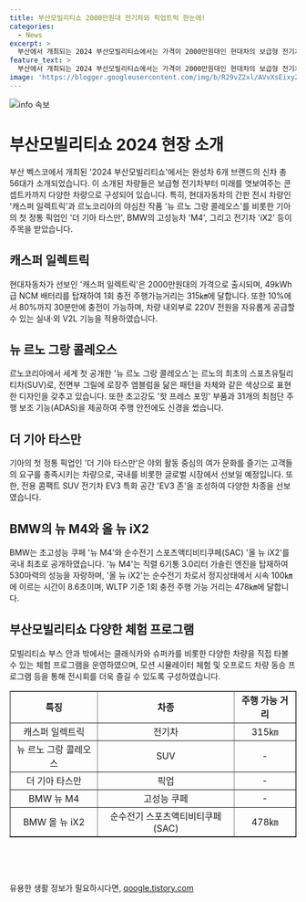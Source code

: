 ```yaml
---
title: 부산모빌리티쇼 2000만원대 전기차와 픽업트럭 한눈에!
categories:
  - News
excerpt: >
  부산에서 개최되는 2024 부산모빌리티쇼에서는 가격이 2000만원대인 현대차의 보급형 전기차 캐스퍼 일렉트릭을 비롯해 총 56대의 완성차가 소개될 예정이다. 이번 전시회에서는 전시와 체험 콘텐츠를 통해 전기차와 수소를 중심으로 다양한 차량을 만나볼 수 있을 것으로 보인다. 르노코리아는 4년 만에 국내에 내놓는 스포츠유틸리티차 뉴 르노 그랑 콜레오스를 세계 최초로 공개할 예정이며, 기아는 브랜드의 첫 정통 픽업 더 기아 타스만을 국내에서 처음으로 공개할 계획이다. BMW 그룹 코리아는 초고성능 모델인 M4와 순수전기 스포츠액티비티쿠페 iX2를 국내에서 최초로 공개할 예정이다. 여가 문화를 즐기는 소비자 요구를 반영하여 차종을 확대하는 모습이다. 또한, 부산모빌리티쇼에서는 클래식카, 슈퍼카, 오프로드 차량 등 다양한 차량을 직접 타보고 경험할 수 있는 기회도 제공될 것으로 보인다.
feature_text: >
  부산에서 개최되는 2024 부산모빌리티쇼에서는 가격이 2000만원대인 현대차의 보급형 전기차 캐스퍼 일렉트릭을 비롯해 총 56대의 완성차가 소개될 예정이다. 이번 전시회에서는 전시와 체험 콘텐츠를 통해 전기차와 수소를 중심으로 다양한 차량을 만나볼 수 있을 것으로 보인다. 르노코리아는 4년 만에 국내에 내놓는 스포츠유틸리티차 뉴 르노 그랑 콜레오스를 세계 최초로 공개할 예정이며, 기아는 브랜드의 첫 정통 픽업 더 기아 타스만을 국내에서 처음으로 공개할 계획이다. BMW 그룹 코리아는 초고성능 모델인 M4와 순수전기 스포츠액티비티쿠페 iX2를 국내에서 최초로 공개할 예정이다. 여가 문화를 즐기는 소비자 요구를 반영하여 차종을 확대하는 모습이다. 또한, 부산모빌리티쇼에서는 클래식카, 슈퍼카, 오프로드 차량 등 다양한 차량을 직접 타보고 경험할 수 있는 기회도 제공될 것으로 보인다.
image: 'https://blogger.googleusercontent.com/img/b/R29vZ2xl/AVvXsEixyZcFfHzMRdzZMjFBmAUKJYCLCGyLL1o632UiGVXcaFdKo_bkvkuCioo0uUKlGfBVcT3P84aROyZIXSBEx3Aw5nCQ3pTgDom1WDC4m8eifvWiAmWEEVb4x6G_l8C0QH225ldMjyaFvpxGEBGNO37VmDTDMHGhJPq73UglMfDca1-0aw/s1600/blogspot.png'
---
```


<p><img src="https://blogger.googleusercontent.com/img/b/R29vZ2xl/AVvXsEixyZcFfHzMRdzZMjFBmAUKJYCLCGyLL1o632UiGVXcaFdKo_bkvkuCioo0uUKlGfBVcT3P84aROyZIXSBEx3Aw5nCQ3pTgDom1WDC4m8eifvWiAmWEEVb4x6G_l8C0QH225ldMjyaFvpxGEBGNO37VmDTDMHGhJPq73UglMfDca1-0aw/s1600/blogspot.png" alt="info 속보" /></p>

<h1 data-ke-size="size24">부산모빌리티쇼 2024 현장 소개</h1>

<p data-ke-size="size16">부산 벡스코에서 개최된 '2024 부산모빌리티쇼'에서는 완성차 6개 브랜드의 신차 총 56대가 소개되었습니다. 이 소개된 차량들은 보급형 전기차부터 미래를 엿보여주는 콘셉트카까지 다양한 차량으로 구성되어 있습니다. 특히, 현대자동차의 간판 전시 차량인 '캐스퍼 일렉트릭'과 르노코리아의 야심찬 작품 '뉴 르노 그랑 콜레오스'를 비롯한 기아의 첫 정통 픽업인 '더 기아 타스만', BMW의 고성능차 'M4', 그리고 전기차 'iX2' 등이 주목을 받았습니다.</p>

<h2 data-ke-size="size22">캐스퍼 일렉트릭</h2>

<p data-ke-size="size16">현대자동차가 선보인 '캐스퍼 일렉트릭'은 2000만원대의 가격으로 출시되며, 49kWh급 NCM 배터리를 탑재하여 1회 충전 주행가능거리는 315㎞에 달합니다. 또한 10%에서 80%까지 30분만에 충전이 가능하며, 차량 내외부로 220V 전원을 자유롭게 공급할 수 있는 실내·외 V2L 기능을 적용하였습니다.</p>

<h2 data-ke-size="size22">뉴 르노 그랑 콜레오스</h2>

<p data-ke-size="size16">르노코리아에서 세계 첫 공개한 '뉴 르노 그랑 콜레오스'는 르노의 최초의 스포츠유틸리티차(SUV)로, 전면부 그릴에 로장주 엠블럼을 닮은 패턴을 차체와 같은 색상으로 표현한 디자인을 갖추고 있습니다. 또한 초고강도 '핫 프레스 포밍' 부품과 31개의 최첨단 주행 보조 기능(ADAS)을 제공하여 주행 안전에도 신경을 썼습니다.</p>

<h2 data-ke-size="size22">더 기아 타스만</h2>

<p data-ke-size="size16">기아의 첫 정통 픽업인 '더 기아 타스만'은 야외 활동 중심의 여가 문화를 즐기는 고객들의 요구를 충족시키는 차량으로, 국내를 비롯한 글로벌 시장에서 선보일 예정입니다. 또한, 전용 콤팩트 SUV 전기차 EV3 특화 공간 'EV3 존'을 조성하여 다양한 차종을 선보였습니다.</p>

<h2 data-ke-size="size22">BMW의 뉴 M4와 올 뉴 iX2</h2>

<p data-ke-size="size16">BMW는 초고성능 쿠페 '뉴 M4'와 순수전기 스포츠액티비티쿠페(SAC) '올 뉴 iX2'를 국내 최초로 공개하였습니다. '뉴 M4'는 직렬 6기통 3.0리터 가솔린 엔진을 탑재하여 530마력의 성능을 자랑하며, '올 뉴 iX2'는 순수전기 차로서 정지상태에서 시속 100㎞에 이르는 시간이 8.6초이며, WLTP 기준 1회 충전 주행 가능 거리는 478㎞에 달합니다.</p>

<h2 data-ke-size="size22">부산모빌리티쇼 다양한 체험 프로그램</h2>

<p data-ke-size="size16">모빌리티쇼 부스 안과 밖에서는 클래식카와 슈퍼카를 비롯한 다양한 차량을 직접 타볼 수 있는 체험 프로그램을 운영하였으며, 모션 시뮬레이터 체험 및 오프로드 차량 동승 프로그램 등을 통해 전시회를 더욱 즐길 수 있도록 구성하였습니다.</p>

<table style="width: 100%;" border="1">
<tbody>
<tr>
<td style="text-align: center; height: 17px;"><b>특징</b></td>
<td style="text-align: center; height: 17px;"><b>차종</b></td>
<td style="text-align: center; height: 17px;"><b>주행 가능 거리</b></td>
</tr>
<tr>
<td style="text-align: center; height: 17px;">캐스퍼 일렉트릭</td>
<td style="text-align: center; height: 17px;">전기차</td>
<td style="text-align: center; height: 17px;">315㎞</td>
</tr>
<tr>
<td style="text-align: center; height: 17px;">뉴 르노 그랑 콜레오스</td>
<td style="text-align: center; height: 17px;">SUV</td>
<td style="text-align: center; height: 17px;">-</td>
</tr>
<tr>
<td style="text-align: center; height: 17px;">더 기아 타스만</td>
<td style="text-align: center; height: 17px;">픽업</td>
<td style="text-align: center; height: 17px;">-</td>
</tr>
<tr>
<td style="text-align: center; height: 17px;">BMW 뉴 M4</td>
<td style="text-align: center; height: 17px;">고성능 쿠페</td>
<td style="text-align: center; height: 17px;">-</td>
</tr>
<tr>
<td style="text-align: center; height: 17px;">BMW 올 뉴 iX2</td>
<td style="text-align: center; height: 17px;">순수전기 스포츠액티비티쿠페(SAC)</td>
<td style="text-align: center; height: 17px;">478㎞</td>
</tr>
</tbody>
</table>

<p data-ke-size="size16">&nbsp;</p>

<p data-ke-size="size16">&nbsp;</p>
유용한 생활 정보가 필요하시다면, <a href="https://qoogle.tistory.com" rel="dofollow">qoogle.tistory.com</a>


